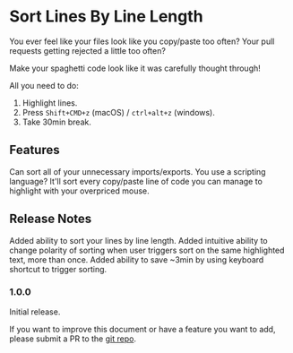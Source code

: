 # Sort Lines By Line Length

You ever feel like your files look like you copy/paste too often?
Your pull requests getting rejected a little too often?

Make your spaghetti code look like it was carefully thought through!

All you need to do:

1. Highlight lines.
2. Press `Shift+CMD+z` (macOS) / `ctrl+alt+z` (windows).
3. Take 30min break.

## Features

Can sort all of your unnecessary imports/exports. You use a scripting language? It'll sort every copy/paste line of code you can manage to highlight with your overpriced mouse.

## Release Notes

Added ability to sort your lines by line length. Added intuitive ability to change polarity of sorting when user triggers sort on the same highlighted text, more than once. Added ability to save ~3min by using keyboard shortcut to trigger sorting.

### 1.0.0

Initial release.

If you want to improve this document or have a feature you want to add, please submit a PR to the [git repo](https://github.com/ZombieBunny/sort-line-length).
